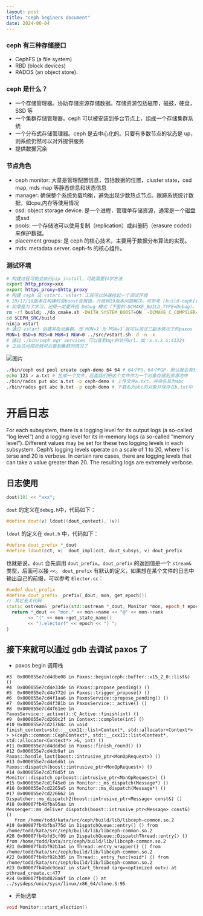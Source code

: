 ```yaml
---
layout: post
title: "ceph beginers document"
date: 2024-06-04
---
```


### ceph 有三种存储接口
 - CephFS (a file system)
 - RBD (block devices)
 - RADOS (an object store).

### ceph 是什么？
 - 一个存储管理器。协助存储资源存储数据。存储资源包括磁带，磁鼓，硬盘，SSD 等
 - 一个集群存储管理器。ceph 可以被安装到多台节点上，组成一个存储集群系统
 - 一个分布式存储管理器。ceph 是去中心化的。只要有多数节点的状态是 up，则系统仍然可以对外提供服务
 - 提供数据冗余

### 节点角色
 - ceph monitor: 大意是管理配置信息，包括数据的位置，cluster state，osd map, mds map 等静态信息和状态信息
 - manager: 确保整个系统负载均衡，避免出现少数热点节点。跟踪系统统计数据，如cpu,内存等使用情况
 - osd: object storage device. 是一个进程，管理单存储资源，通常是一个磁盘或ssd
 - pools: 一个存储池可以使用复制（replication）或纠删码（erasure coded）来保护数据。
 - placement groups: 是 ceph 的核心技术，主要用于数据分布算法的实现。
 - mds: metadata server. ceph-fs 的核心组件。

### 测试环境
```bash
# 构建过程可能会执行pip install，可能需要科学方法
export http_proxy=xxx
export https_proxy=$http_proxy
# 构建 ceph 及 vstart. vstart 工具可以快速拉起一个调试环境
# 18/17/16版本在构建时会boost会报错，升级到19版本问题解决。可参考 [build-ceph](https://ddwolf.github.io/2024/05/05/build-ceph/) 这篇文章
# 如果是为了学习，记得一定要开启 Debug 模式（下面的-DCMAKE_BUILD_TYPE=Debug），在wsl2下构建一次实在太久了
rm -rf build; ./do_cmake.sh -DWITH_SYSTEM_BOOST=ON  -DCMAKE_C_COMPILER=/usr/bin/clang -DCMAKE_CXX_COMPILER=/usr/bin/clang++ -DCMAKE_BUILD_TYPE=Debug
cd $CEPH_SRC/build
ninja vstart
# 通过 vstart 创建并启动集群。改`MON=1`为`MON=3`就可以测试三副本情况下的paxos
MON=1 OSD=6 MDS=0 MGR=1 RGW=0 ../src/vstart.sh -d -n -x
# 通过 ./bin/ceph mgr services 可以查到mgr的访问url。如：x.x.x.x:41324
# 之后访问网页就可以看到集群的情况了
```
![图片](https://github.com/ddwolf/ddwolf.github.io/assets/251396/33062916-fbff-48a8-9c37-ad902a2bfa61)

```bash
./bin/ceph osd pool create ceph-demo 64 64 # 64个PG，64个PGP，默认就会有3个副本
echo 123 > a.txt # 生成一个文件，后面我们把这个文件作为一个对象存储到资源池中
./bin/rados put abc a.txt -p ceph-demo # 上传文件a.txt，并命名其为abc
./bin/rados get abc b.txt -p ceph-demo # 下载名为abc的对象并保存在b.txt中
```
# 开启日志
For each subsystem, there is a logging level for its output logs (a so-called “log level”) and a logging level for its in-memory logs (a so-called “memory level”). Different values may be set for these two logging levels in each subsystem. Ceph’s logging levels operate on a scale of 1 to 20, where 1 is terse and 20 is verbose. In certain rare cases, there are logging levels that can take a value greater than 20. The resulting logs are extremely verbose.

## 日志使用
```cpp
dout(10) << "xxx";
```
`dout` 的定义在`debug.h`中，代码如下：
  ```cpp
  #define dout(v) ldout((dout_context), (v))
  ```
`ldout` 的定义在 `dout.h` 中，代码如下：
```cpp
#define dout_prefix *_dout
#define ldout(cct, v)  dout_impl(cct, dout_subsys, v) dout_prefix
```
也就是说，`dout` 会先调用 `dout_prefix`。`dout_prefix` 的返回值是一个 `stream&` 类型，后面可以接 `<<`。 `dout_prefix` 有默认的定义，如果想在某个文件的日志中输出自己的前缀，可以参考 `Elector.cc`：
```cpp
#undef dout_prefix
#define dout_prefix _prefix(_dout, mon, get_epoch())
// 其它无关代码
static ostream& _prefix(std::ostream *_dout, Monitor *mon, epoch_t epoch) {
  return *_dout << "mon." << mon->name << "@" << mon->rank
		<< "(" << mon->get_state_name()
		<< ").elector(" << epoch << ") ";
}
```

## 接下来就可以通过 gdb 去调试 paxos 了
- paxos begin 调用栈
```
#3  0x000055e7cd4dbe08 in Paxos::begin(ceph::buffer::v15_2_0::list&) ()
#4  0x000055e7cd4e33de in Paxos::propose_pending() ()
#5  0x000055e7cd4e772d in Paxos::trigger_propose() ()
#6  0x000055e7cd4f1aa6 in PaxosService::propose_pending() ()
#7  0x000055e7cd4f381b in PaxosService::_active() ()
#8  0x000055e7cd4f61ee in PaxosService::_active()::C_Active::finish(int) ()
#9  0x000055e7cd260c2f in Context::complete(int) ()
#10 0x000055e7cd21768c in void finish_contexts<std::__cxx11::list<Context*, std::allocator<Context*> > >(ceph::common::CephContext*, std::__cxx11::list<Context*, std::allocator<Context*> >&, int) ()
#11 0x000055e7cd4ddd5d in Paxos::finish_round() ()
#12 0x000055e7cd4db9af in Paxos::handle_last(boost::intrusive_ptr<MonOpRequest>) ()
#13 0x000055e7cd4e6db1 in Paxos::dispatch(boost::intrusive_ptr<MonOpRequest>) ()
#14 0x000055e7cd1f8d5f in Monitor::dispatch_op(boost::intrusive_ptr<MonOpRequest>) ()
#15 0x000055e7cd1f45e0 in Monitor::_ms_dispatch(Message*) ()
#16 0x000055e7cd2265e5 in Monitor::ms_dispatch(Message*) ()
#17 0x000055e7cd226662 in Dispatcher::ms_dispatch2(boost::intrusive_ptr<Message> const&) ()
#18 0x00007fb4bfba95aa in Messenger::ms_deliver_dispatch(boost::intrusive_ptr<Message> const&) ()
   from /home/todd/kata/src/ceph/build/lib/libceph-common.so.2
#19 0x00007fb4bfba775d in DispatchQueue::entry() () from /home/todd/kata/src/ceph/build/lib/libceph-common.so.2
#20 0x00007fb4bfd3cf09 in DispatchQueue::DispatchThread::entry() () from /home/todd/kata/src/ceph/build/lib/libceph-common.so.2
#21 0x00007fb4bf92b3a4 in Thread::entry_wrapper() () from /home/todd/kata/src/ceph/build/lib/libceph-common.so.2
#22 0x00007fb4bf92b305 in Thread::_entry_func(void*) () from /home/todd/kata/src/ceph/build/lib/libceph-common.so.2
#23 0x00007fb4bdc9dea7 in start_thread (arg=<optimized out>) at pthread_create.c:477
#24 0x00007fb4bd828a6f in clone () at ../sysdeps/unix/sysv/linux/x86_64/clone.S:95
```

- 开始选举
```cpp
void Monitor::start_election()
```
